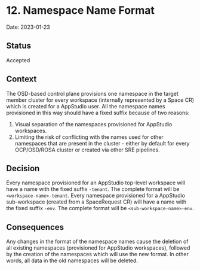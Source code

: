 # 12. Namespace Name Format

Date: 2023-01-23

## Status

Accepted

## Context

The OSD-based control plane provisions one namespace in the target member cluster for every workspace (internally represented by a Space CR) which is created for a AppStudio user. All the namespace names provisioned in this way should have a fixed suffix because of two reasons:
1. Visual separation of the namespaces provisioned for AppStudio workspaces.
2. Limiting the risk of conflicting with the names used for other namespaces that are present in the cluster - either by default for every OCP/OSD/ROSA cluster or created via other SRE pipelines.

## Decision

Every namespace provisioned for an AppStudio top-level workspace will have a name with the fixed suffix `-tenant`. The complete format will be `<workspace-name>-tenant`.
Every namespace provisioned for a AppStudio sub-workspace (created from a SpaceRequest CR) will have a name with the fixed suffix `-env`. The complete format will be `<sub-workspace-name>-env`.

## Consequences

Any changes in the format of the namespace names cause the deletion of all existing namespaces (provisioned for AppStudio workspaces), followed by the creation of the namespaces which will use the new format. In other words, all data in the old namespaces will be deleted.
